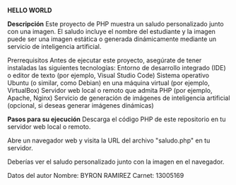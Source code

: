 **HELLO WORLD**

**Descripción**
Este proyecto de PHP muestra un saludo personalizado junto con una imagen. El saludo incluye el nombre del estudiante y la imagen puede ser una imagen estática o generada dinámicamente mediante un servicio de inteligencia artificial.

Prerrequisitos
Antes de ejecutar este proyecto, asegúrate de tener instaladas las siguientes tecnologías:
Entorno de desarrollo integrado (IDE) o editor de texto (por ejemplo, Visual Studio Code)
Sistema operativo Ubuntu (o similar, como Debian) en una máquina virtual (por ejemplo, VirtualBox)
Servidor web local o remoto que admita PHP (por ejemplo, Apache, Nginx)
Servicio de generación de imágenes de inteligencia artificial (opcional, si deseas generar imágenes dinámicas)

**Pasos para su ejecución**
Descarga el código PHP de este repositorio en tu servidor web local o remoto.

Abre un navegador web y visita la URL del archivo "saludo.php" en tu servidor.

Deberías ver el saludo personalizado junto con la imagen en el navegador.

Datos del autor
Nombre: BYRON RAMIREZ
Carnet: 13005169
